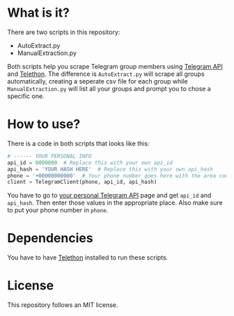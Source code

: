 # What is it?
There are two scripts in this repository:
- AutoExtract.py
- ManualExtraction.py

Both scripts help you scrape Telegram group members using [Telegram API](https://my.telegram.org/) and [Telethon](https://github.com/LonamiWebs/Telethon). The difference is `AutoExtract.py` will scrape all groups automatically, creating a seperate csv file for each group while `ManualExtraction.py` will list all your groups and prompt you to chose a specific one.

# How to use?
There is a code in both scripts that looks like this:
```python
# ------ YOUR PERSONAL INFO
api_id = 0000000  # Replace this with your own api_id
api_hash = 'YOUR HASH HERE'  # Replace this with your own api_hash
phone = '+00000000000'  # Your phone number goes here with the area code and +
client = TelegramClient(phone, api_id, api_hash)
```
You have to go to [your personal Telegram API](https://my.telegram.org/) page and get `api_id` and `api_hash`. Then enter those values in the appropriate place. Also make sure to put your phone number in `phone`.

# Dependencies
You have to have [Telethon](https://github.com/LonamiWebs/Telethon) installed to run these scripts.


# License
This repository follows an MIT license.
